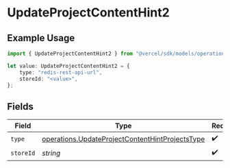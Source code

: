 # UpdateProjectContentHint2

## Example Usage

```typescript
import { UpdateProjectContentHint2 } from "@vercel/sdk/models/operations";

let value: UpdateProjectContentHint2 = {
    type: "redis-rest-api-url",
    storeId: "<value>",
};
```

## Fields

| Field                                                                                                              | Type                                                                                                               | Required                                                                                                           | Description                                                                                                        |
| ------------------------------------------------------------------------------------------------------------------ | ------------------------------------------------------------------------------------------------------------------ | ------------------------------------------------------------------------------------------------------------------ | ------------------------------------------------------------------------------------------------------------------ |
| `type`                                                                                                             | [operations.UpdateProjectContentHintProjectsType](../../models/operations/updateprojectcontenthintprojectstype.md) | :heavy_check_mark:                                                                                                 | N/A                                                                                                                |
| `storeId`                                                                                                          | *string*                                                                                                           | :heavy_check_mark:                                                                                                 | N/A                                                                                                                |